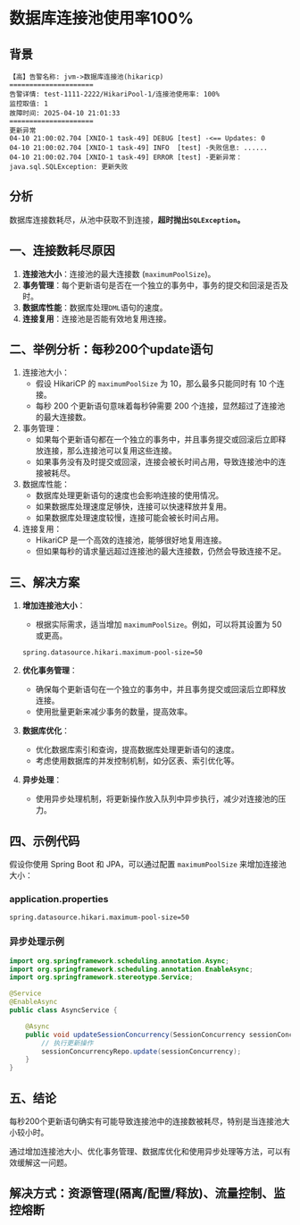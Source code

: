 # 数据库连接池使用率100%

## 背景

```log
【高】告警名称: jvm->数据库连接池(hikaricp)
=====================
告警详情: test-1111-2222/HikariPool-1/连接池使用率: 100%
监控取值: 1
故障时间: 2025-04-10 21:01:33
=====================
更新异常
04-10 21:00:02.704 [XNIO-1 task-49] DEBUG [test] -<== Updates: 0
04-10 21:00:02.704 [XNIO-1 task-49] INFO  [test] -失败信息: ......
04-10 21:00:02.704 [XNIO-1 task-49] ERROR [test] -更新异常：
java.sql.SQLException: 更新失败
```

## 分析

数据库连接数耗尽，从池中获取不到连接，**超时抛出`SQLException`。**

## 一、连接数耗尽原因

1. **连接池大小**：连接池的最大连接数 (`maximumPoolSize`)。
2. **事务管理**：每个更新语句是否在一个独立的事务中，事务的提交和回滚是否及时。
3. **数据库性能**：数据库处理`DML`语句的速度。
4. **连接复用**：连接池是否能有效地复用连接。

## 二、举例分析：每秒200个update语句

1. 连接池大小：
   - 假设 HikariCP 的 `maximumPoolSize` 为 10，那么最多只能同时有 10 个连接。
   - 每秒 200 个更新语句意味着每秒钟需要 200 个连接，显然超过了连接池的最大连接数。
2. 事务管理：
   - 如果每个更新语句都在一个独立的事务中，并且事务提交或回滚后立即释放连接，那么连接池可以复用这些连接。
   - 如果事务没有及时提交或回滚，连接会被长时间占用，导致连接池中的连接被耗尽。
3. 数据库性能：
   - 数据库处理更新语句的速度也会影响连接的使用情况。
   - 如果数据库处理速度足够快，连接可以快速释放并复用。
   - 如果数据库处理速度较慢，连接可能会被长时间占用。
4. 连接复用：
   - HikariCP 是一个高效的连接池，能够很好地复用连接。
   - 但如果每秒的请求量远超过连接池的最大连接数，仍然会导致连接不足。

## 三、解决方案

1. **增加连接池大小**：

   - 根据实际需求，适当增加 `maximumPoolSize`。例如，可以将其设置为 50 或更高。

   ```
   spring.datasource.hikari.maximum-pool-size=50
   ```

2. **优化事务管理**：

   - 确保每个更新语句在一个独立的事务中，并且事务提交或回滚后立即释放连接。
   - 使用批量更新来减少事务的数量，提高效率。

3. **数据库优化**：

   - 优化数据库索引和查询，提高数据库处理更新语句的速度。
   - 考虑使用数据库的并发控制机制，如分区表、索引优化等。

4. **异步处理**：

   - 使用异步处理机制，将更新操作放入队列中异步执行，减少对连接池的压力。

## 四、示例代码

假设你使用 Spring Boot 和 JPA，可以通过配置 `maximumPoolSize` 来增加连接池大小：

### application.properties

```
spring.datasource.hikari.maximum-pool-size=50
```

### 异步处理示例

```java
import org.springframework.scheduling.annotation.Async;
import org.springframework.scheduling.annotation.EnableAsync;
import org.springframework.stereotype.Service;

@Service
@EnableAsync
public class AsyncService {

    @Async
    public void updateSessionConcurrency(SessionConcurrency sessionConcurrency) {
        // 执行更新操作
        sessionConcurrencyRepo.update(sessionConcurrency);
    }
}
```

## 五、结论

每秒200个更新语句确实有可能导致连接池中的连接数被耗尽，特别是当连接池大小较小时。

通过增加连接池大小、优化事务管理、数据库优化和使用异步处理等方法，可以有效缓解这一问题。

## 解决方式：资源管理(隔离/配置/释放)、流量控制、监控熔断
